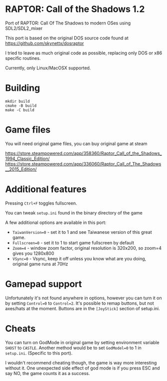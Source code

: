 # RAPTOR: Call of the Shadows 1.2

Port of RAPTOR: Call Of The Shadows to modern OSes using SDL2/SDL2_mixer

This port is based on the original DOS source code found at
https://github.com/skynettx/dosraptor

I tried to leave as much original code as possible, replacing only DOS or x86 specific routines.

Currently, only Linux/MacOSX supported.

# Building

```
mkdir build
cmake -B build
make -C build
```

# Game files

You will need original game files, you can buy original game at steam

https://store.steampowered.com/app/358360/Raptor_Call_of_the_Shadows_1994_Classic_Edition/
https://store.steampowered.com/app/336060/Raptor_Call_of_The_Shadows__2015_Edition/

# Additional features

Pressing `Ctrl+F` toggles fullscreen.

You can tweak `setup.ini` found in the binary directory of the game

A few additional options are available in this port:

- `TaiwanVersion=0` - set it to 1 and see Taiwanese version of this great game.
- `Fullscreen=0` - set it to 1 to start game fullscreen by default
- `Zoom=4` - window zoom factor, original resolution is 320x200, so zoom=4 gives you 1280x800
- `VSync=0` - Vsync, keep it off unless you know what are you doing, original game runs at 70Hz

# Gamepad support

Unfortunately it's not found anywhere in options, however you can turn it on by setting `Control=0` to `Control=2`.
It's possible to remap buttons, but not axes/hats at the moment.
Buttons are in the `[JoyStick]` section of setup.ini.

# Cheats

You can turn on GodMode in original game by setting environment variable `SHOST` to `CASTLE`.
Another method would be to set `GodModel=0` to 1 in `setup.ini`. (Specific to this port).

I wouldn't recommend cheating though, the game is way more interesting without it.
One unexpected side effect of god mode is if you press ESC and say NO, the game counts it as a success.
